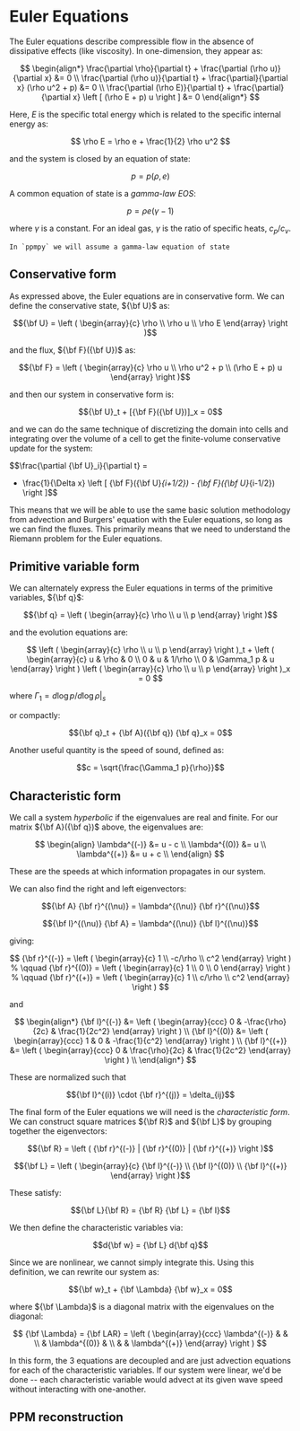 # Euler Equations

The Euler equations describe compressible flow in the absence of
dissipative effects (like viscosity).  In one-dimension, they appear
as:

$$
\begin{align*}
\frac{\partial \rho}{\partial t} + \frac{\partial (\rho u)}{\partial x} &= 0 \\
\frac{\partial (\rho u)}{\partial t} + \frac{\partial}{\partial x} (\rho u^2 + p) &= 0 \\
\frac{\partial (\rho E)}{\partial t} + \frac{\partial}{\partial x} \left [ (\rho E + p) u \right ] &= 0
\end{align*}
$$

Here, $E$ is the specific total energy which is related to the specific internal energy as:

$$
\rho E = \rho e + \frac{1}{2} \rho u^2
$$

and the system is closed by an equation of state:

$$p = p(\rho, e)$$

A common equation of state is a *gamma-law EOS*:

$$ p = \rho e (\gamma - 1)$$

where $\gamma$ is a constant.  For an ideal gas, $\gamma$ is the ratio of specific heats, $c_p / c_v$.


```{note}
In `ppmpy` we will assume a gamma-law equation of state
```

## Conservative form

As expressed above, the Euler equations are in conservative form.  We can define the conservative
state, ${\bf U}$ as:

$${\bf U} = \left ( \begin{array}{c} \rho \\ \rho u \\ \rho E \end{array} \right )$$

and the flux, ${\bf F}({\bf U})$ as:

$${\bf F} = \left ( \begin{array}{c} \rho u \\ \rho u^2 + p  \\ (\rho E + p) u \end{array} \right )$$

and then our system in conservative form is:

$${\bf U}_t + [{\bf F}({\bf U})]_x = 0$$

and we can do the same technique of discretizing the domain into cells
and integrating over the volume of a cell to get the finite-volume
conservative update for the system:

$$\frac{\partial {\bf U}_i}{\partial t} =
  - \frac{1}{\Delta x} \left [ {\bf F}({\bf U}_{i+1/2}) - {\bf F}({\bf U}_{i-1/2}) \right ]$$

This means that we will be able to use the same basic solution methodology
from advection and Burgers' equation with the Euler equations, so long
as we can find the fluxes.  This primarily means that we need to understand the Riemann
problem for the Euler equations.

## Primitive variable form

We can alternately express the Euler equations in terms of the primitive variables, ${\bf q}$:

$${\bf q} = \left ( \begin{array}{c} \rho \\ u \\ p \end{array} \right )$$

and the evolution equations are:

$$
\left ( \begin{array}{c} \rho \\ u \\ p \end{array} \right )_t +
   \left ( \begin{array}{c} u & \rho & 0 \\ 0 & u & 1/\rho \\ 0 & \Gamma_1 p & u \end{array} \right )
   \left ( \begin{array}{c} \rho \\ u \\ p \end{array} \right )_x = 0
$$

where $\Gamma_1 = d \log p/d \log \rho |_s$

or compactly:

$${\bf q}_t + {\bf A}({\bf q}) {\bf q}_x = 0$$

Another useful quantity is the speed of sound, defined as:

$$c = \sqrt{\frac{\Gamma_1 p}{\rho}}$$


## Characteristic form

We call a system *hyperbolic* if the eigenvalues are real and finite.
For our matrix ${\bf A}({\bf q})$ above, the eigenvalues are:

$$
\begin{align}
\lambda^{(-)} &= u - c \\
\lambda^{(0)} &= u \\
\lambda^{(+)} &= u + c \\
\end{align}
$$

These are the speeds at which information propagates in our system.

We can also find the right and left eigenvectors:

$${\bf A} {\bf r}^{(\nu)} = \lambda^{(\nu)} {\bf r}^{(\nu)}$$

$${\bf l}^{(\nu)} {\bf A}  = \lambda^{(\nu)} {\bf l}^{(\nu)}$$

giving:

$$
{\bf r}^{(-)} = \left ( \begin{array}{c} 1 \\ -c/\rho \\ c^2 \end{array} \right )
%
\qquad
{\bf r}^{(0)} = \left ( \begin{array}{c} 1 \\ 0 \\ 0  \end{array} \right )
%
\qquad
{\bf r}^{(+)} = \left ( \begin{array}{c} 1 \\ c/\rho \\ c^2 \end{array} \right )
$$

and

$$
\begin{align*}
{\bf l}^{(-)} &= \left ( \begin{array}{ccc} 0 & -\frac{\rho}{2c} & \frac{1}{2c^2} \end{array} \right ) \\
{\bf l}^{(0)} &= \left ( \begin{array}{ccc} 1 & 0 & -\frac{1}{c^2} \end{array} \right ) \\
{\bf l}^{(+)} &= \left ( \begin{array}{ccc} 0 & \frac{\rho}{2c} & \frac{1}{2c^2} \end{array} \right ) \\
\end{align*}
$$

These are normalized such that

$${\bf l}^{(i)} \cdot {\bf r}^{(j)} = \delta_{ij}$$

The final form of the Euler equations we will need is the *characteristic form*.  We can 
construct square matrices ${\bf R}$ and ${\bf L}$ by grouping together the eigenvectors:

$${\bf R} = \left ( {\bf r}^{(-)} | {\bf r}^{(0)} | {\bf r}^{(+)} \right )$$

$${\bf L} = \left ( \begin{array}{c} {\bf l}^{(-)} \\
                                     {\bf l}^{(0)} \\
                                     {\bf l}^{(+)} \end{array} \right )$$

These satisfy:

$${\bf L}{\bf R} = {\bf R} {\bf L} = {\bf I}$$

We then define the characteristic variables via:

$$d{\bf w} = {\bf L} d{\bf q}$$

Since we are nonlinear, we cannot simply integrate this.  Using this definition, we can
rewrite our system as:

$${\bf w}_t + {\bf \Lambda} {\bf w}_x = 0$$

where ${\bf \Lambda}$ is a diagonal matrix with the eigenvalues on the diagonal:

$$
{\bf \Lambda} = {\bf LAR} =
   \left ( \begin{array}{ccc}
             \lambda^{(-)} &              & \\
                          & \lambda^{(0)} & \\
                          &              & \lambda^{(+)} \end{array} \right )
$$

In this form, the 3 equations are decoupled and are just advection
equations for each of the characteristic variables.  If our system
were linear, we'd be done -- each characteristic variable would advect
at its given wave speed without interacting with one-another.


## PPM reconstruction

